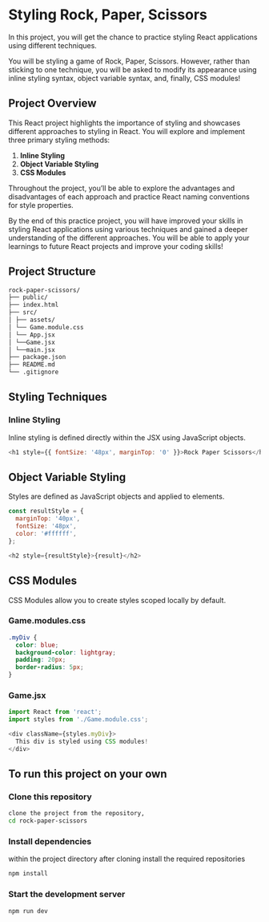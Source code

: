 # Styling Rock, Paper, Scissors

In this project, you will get the chance to practice styling React applications using different techniques.

You will be styling a game of Rock, Paper, Scissors. However, rather than sticking to one technique, you will be asked to modify its appearance using inline styling syntax, object variable syntax, and, finally, CSS modules!

## Project Overview

This React project highlights the importance of styling and showcases different approaches to styling in React. You will explore and implement three primary styling methods:
1. **Inline Styling**
2. **Object Variable Styling**
3. **CSS Modules**

Throughout the project, you’ll be able to explore the advantages and disadvantages of each approach and practice React naming conventions for style properties.

By the end of this practice project, you will have improved your skills in styling React applications using various techniques and gained a deeper understanding of the different approaches. You will be able to apply your learnings to future React projects and improve your coding skills!

## Project Structure

```bash 
rock-paper-scissors/ 
├── public/ 
├── index.html
├── src/ 
│ ├── assets/ 
│ └── Game.module.css
│ └── App.jsx
│ └──Game.jsx
│ └──main.jsx
├── package.json
├── README.md
└── .gitignore
```
## Styling Techniques

### Inline Styling 
Inline styling is defined directly within the JSX using JavaScript objects.

 ```javascript 
 <h1 style={{ fontSize: '48px', marginTop: '0' }}>Rock Paper Scissors</h1>
 ```

## Object Variable Styling 
Styles are defined as JavaScript objects and applied to elements.

```javascript 
const resultStyle = {
  marginTop: '40px',
  fontSize: '48px',
  color: '#ffffff',
};

<h2 style={resultStyle}>{result}</h2>
```

## CSS Modules 
CSS Modules allow you to create styles scoped locally by default.

### Game.modules.css
```Css
.myDiv {
  color: blue;
  background-color: lightgray;
  padding: 20px;
  border-radius: 5px;
}
```

### Game.jsx
```javascript 
import React from 'react';
import styles from './Game.module.css';

<div className={styles.myDiv}>
  This div is styled using CSS modules!
</div>
```

## To run this project on your own 
### Clone this repository

```bash 
clone the project from the repository, 
cd rock-paper-scissors
```

### Install dependencies 
within the project directory after cloning install the required repositories 
```bash 
npm install 
```
### Start the development server 

```bash
npm run dev
```
